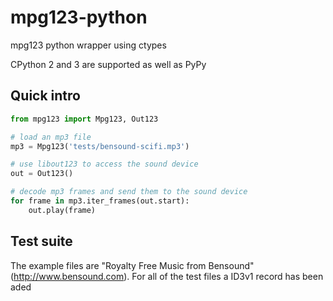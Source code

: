 # mpg123-python
mpg123 python wrapper using ctypes

CPython 2 and 3 are supported as well as PyPy

## Quick intro

```python
from mpg123 import Mpg123, Out123

# load an mp3 file
mp3 = Mpg123('tests/bensound-scifi.mp3')

# use libout123 to access the sound device
out = Out123()

# decode mp3 frames and send them to the sound device
for frame in mp3.iter_frames(out.start):
    out.play(frame)
```

## Test suite

The example files are "Royalty Free Music from Bensound" (http://www.bensound.com). For all of the test files a ID3v1 record has been aded
